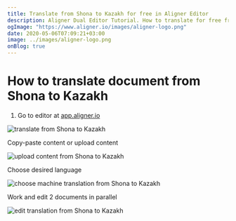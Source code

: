```yaml
---
title: Translate from Shona to Kazakh for free in Aligner Editor
description: Aligner Dual Editor Tutorial. How to translate for free from Shona to Kazakh. Aligner is multilingual document management platform. 
ogImage: "https://www.aligner.io/images/aligner-logo.png"
date: 2020-05-06T07:09:21+03:00
image: ../images/aligner-logo.png
onBlog: true
---
```


# How to translate document from Shona to Kazakh

1. Go to editor at [app.aligner.io](https://app.aligner.io "Aligner App web page")

![translate from Shona to Kazakh](../aligner-blank-editor.png "translate from Shona to Kazakh")

Copy-paste content or upload content

![upload content from Shona to Kazakh](../aligner-uploaded-document.png "upload content from Shona to Kazakh")

Choose desired language

![choose machine translation from Shona to Kazakh](../aligner-language-dropdown.png "choose machine translation from Shona to Kazakh")

Work and edit 2 documents in parallel

![edit translation from Shona to Kazakh](../aligner-double-sitded-editor.png "edit translation from Shona to Kazakh")

